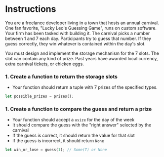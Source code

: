 # Instructions

You are a freelance developer living in a town that hosts an annual carnival. One fan favorite, "Lucky Leo's Guessing Game", runs on custom software. Your firm has been tasked with building it.
The carnival picks a number between 1 and 7 each day. Participants try to guess that number. If they guess correctly, they win whatever is contained within the day's slot.

You must design and implement the storage mechanism for the 7 slots. The slot can contain any kind of prize. Past years have awarded local currency, extra carnival tickets, or chicken eggs.

### 1. Create a function to return the storage slots

- Your function should return a tuple with 7 prizes of the specified types.

```rust
let possible_prizes = prizes();
```

### 1. Create a function to compare the guess and return a prize

- Your function should accept a `usize` for the day of the week
- It should compare the guess with the "right answer" selected by the carnival
- If the guess is correct, it should return the value for that slot
- If the guess is incorrect, it should return `None`

```rust
let win_or_lose = guess(1); // Some(T) or None
```
